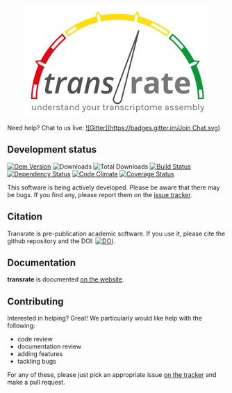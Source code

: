 <p align="center">
  <img alt="Transrate - understand your transcriptome assembly" src="https://github.com/Blahah/transrate/raw/master/docs/transrate_logo_full.png">
</p>

Need help? Chat to us live: [![Gitter](https://badges.gitter.im/Join Chat.svg)](https://gitter.im/Blahah/transrate?utm_source=badge&utm_medium=badge&utm_campaign=pr-badge&utm_content=badge)

## Development status

[![Gem Version](http://img.shields.io/gem/v/transrate.svg)][gem]
![Downloads](http://img.shields.io/gem/dtv/transrate.svg)
![Total Downloads](http://img.shields.io/gem/dt/transrate.svg)
[![Build Status](http://img.shields.io/travis/Blahah/transrate/master.svg)][travis]
[![Dependency Status](http://img.shields.io/gemnasium/Blahah/transrate.svg)][gemnasium]
[![Code Climate](http://img.shields.io/codeclimate/github/Blahah/transrate.svg)][codeclimate]
[![Coverage Status](http://img.shields.io/coveralls/Blahah/transrate.svg)][coveralls]

[gem]: https://badge.fury.io/rb/transrate
[travis]: https://travis-ci.org/Blahah/transrate
[gemnasium]: https://gemnasium.com/Blahah/transrate
[codeclimate]: https://codeclimate.com/github/Blahah/transrate
[coveralls]: https://coveralls.io/r/Blahah/transrate

This software is being actively developed. Please be aware that there may be bugs. If you find any, please report them on the [issue tracker](https://github.com/Blahah/transrate/issues).

## Citation

Transrate is pre-publication academic software. If you use it, please cite the github repository and the DOI: [![DOI](https://zenodo.org/badge/3687/Blahah/transrate.png)](http://dx.doi.org/10.5281/zenodo.11039).

## Documentation

**transrate** is documented [on the website](http://hibberdlab.com/transrate).

## Contributing

Interested in helping? Great! We particularly would like help with the following:

- code review
- documentation review
- adding features
- tackling bugs

For any of these, please just pick an appropriate issue [on the tracker](https://github.com/Blahah/transrate/issues) and make a pull request.
